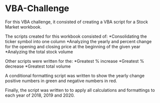# VBA-Challenge

For this VBA challenge, it consisted of creating a VBA script for a Stock Market workbook. 

The scripts created for this workbook consisted of:
  *Consolidating the ticker symbol into one column
  *Analyzing the yearly and percent change for the opening and closing price at the beginning of the given year
  *Analyzing the total stock volume
  
Other scripts were written for the:
  *Greatest % increase
  *Greatest % decrease
  *Greatest total volume
  
 A conditional formatting script was written to show the yearly change positive numbers in green and negative numbers in red.
 
 Finally, the script was written to to apply all calculations and formattings to each year of 2018, 2019 and 2020.
 
 
 
 

